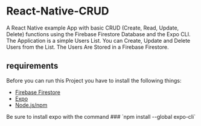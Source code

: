 # React-Native-CRUD
A React Native example App with basic CRUD (Create, Read, Update, Delete) functions using the Firebase Firestore Database and the Expo CLI.
The Application is a simple Users List. You can Create, Update and Delete Users from the List. The Users Are Stored in a Firebase Firestore.

## requirements
Before you can run this Project you have to install the following things:
<ul>
  <li><a href="https://firebase.google.com/docs/firestore/">Firebase Firestore</a></li>
  <li><a href="https://expo.dev/client">Expo</a></li>
   <li><a href="https://nodejs.org/en/">Node.js/npm</a></li>
</ul>
Be sure to install expo with the command 
### `npm install --global expo-cli`

